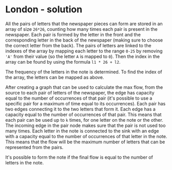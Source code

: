 # London - solution

All the pairs of letters that the newspaper pieces can form are stored in an array of size `26*26`, counting how many times each pair is present in the newspaper. Each pair is formed by the letter in the front and the corresponding letter in the back of the newspaper (making sure to choose the correct letter from the back). The pairs of letters are linked to the indexes of the array by mapping each letter to the range `0-25` by removing `'A'` from their value (so the letter `A` is mapped to `0`). Then the index in the array can be found by using the formula `l1 * 26 + l2`.

The frequency of the letters in the note is determined. To find the index of the array, the letters can be mapped as above.

After creating a graph that can be used to calculate the max flow, from the source to each pair of letters of the newspaper, the edge has capacity equal to the number of occurrences of that pair (it's possible to use a specific pair for a maximum of time equal to its occurrences). Each pair has two edges connecting it to the two letters that form it. Each edge has a capacity equal to the number of occurrences of that pair. This means that each pair can be used up to `k` times, for one letter on the note or the other. The incoming edge in the pair node makes sure that the pair is not used too many times. Each letter in the note is connected to the sink with an edge with a capacity equal to the number of occurrences of that letter in the note. This means that the flow will be the maximum number of letters that can be represented from the pairs.

It's possible to form the note if the final flow is equal to the number of letters in the note.